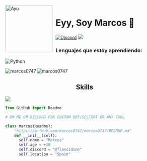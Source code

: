 <img width="150" height="150" align="left" style="float: left; margin: 0 10px 0 0;" alt="Ayu" src="https://avatars.githubusercontent.com/u/98708762?v=4">


# Eyy, Soy Marcos 🚀

<div>
  <a href="https://github.com/marcos0747"><img src="https://img.shields.io/badge/-Github-000000?style=for-the-badge&label-color=000000&logo=Github&logoColor=white&link=https://github.com/marcos0747" alt="Discord" /></a>
  <a href="https://discord.com/users/247447544592859136"><img src="https://img.shields.io/badge/-Discord-000000?style=for-the-badge&label-color=000000&logo=discord&logoColor=white&link=https://discord.com/users/247447544592859136" /></a>
</div>



<h3 align="left">Lenguajes que estoy aprendiendo:</h3>


<img align="mid" alt="Python" src="https://img.shields.io/badge/python-3670A0?style=for-the-badge&logo=python&logoColor=ffdd54"/>



<p><img align="left" src="https://github-readme-stats.vercel.app/api?username=marcos0747&theme=vue-dark&show_icons=true&locale=en&layout=compact" alt="marcos0747" /></p>


<div align="auto" style="display: inline-center;">
  <p><img src="https://github-readme-stats.vercel.app/api/top-langs?username=marcos0747&show_icons=true&theme=radical" alt="marcos0747" /></p>
  <h2 align="center">Skills</h2>
    <img src="https://skillicons.dev/icons?i=md,vscode,py" />
</div>

```py
from GitHub import Readme

# DM ME ON DISCORD FOR CUSTOM BOT/SELFBOT OR ANY TOOL

class Marcos(Readme):
    "https://gitHub.com/marcos0747/marcos0747/README.md"
    def __init__(self):
      self.name = "Marcos"
      self.age = +18 
      self.discord = "@flexcidine"
      self.location = "Spain"
```
